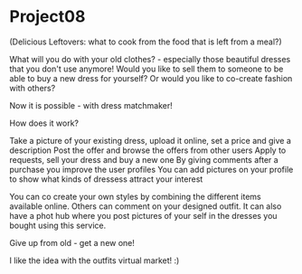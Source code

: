 Project08
=========
(Delicious Leftovers: what to cook from the food that is left from a meal?)

What will you do with your old clothes? - especially those beautiful dresses that you don't use anymore!
Would you like to sell them to someone to be able to buy a new dress for yourself?
Or would you like to co-create fashion with others?

Now it is possible - with dress matchmaker! 

How does it work?

Take a picture of your existing dress, upload it online, set a price and give a description
Post the offer and browse the offers from other users
Apply to requests, sell your dress and buy a new one
By giving comments after a purchase you improve the user profiles
You can add pictures on your profile to show what kinds of dressess attract your interest 

You can co create your own styles by combining the different items available online. Others can comment on your designed outfit.            It can also have a phot hub where you post pictures of your self in the dresses you bought using this service.

Give up from old - get a new one!

I like the idea with the outfits virtual market! :)
